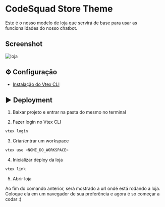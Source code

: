 # CodeSquad Store Theme

Este é o nosso modelo de loja que servirá de base para usar as funcionalidades do nosso chatbot. 

## Screenshot
![loja](https://user-images.githubusercontent.com/17733053/94215585-7a23f780-feb3-11ea-8891-f40d9db7e785.png)


## :gear: Configuração
- [Instalação do Vtex CLI](https://vtex.io/docs/recipes/development/vtex-io-cli-installation-and-command-reference/)

## :arrow_forward: Deployment 

1. Baixar projeto e entrar na pasta do mesmo no terminal 

2. Fazer login no Vtex CLI

```bash
vtex login 
```

3.  Criar/entrar um workspace

```bash
vtex use <NOME_DO_WORKSPACE>
```

4. Inicializar deploy da loja 
```bash
vtex link
```

5. Abrir loja 

Ao fim do comando anterior, será mostrado a url ondé está rodando a loja. 
Coloque ela em um navegador de sua preferência e agora é so começar a codar :)






